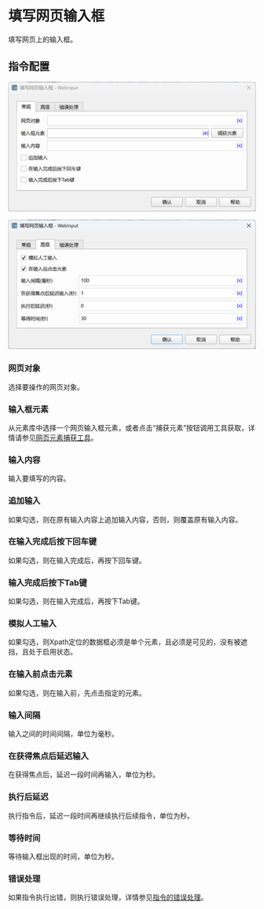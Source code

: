 # 填写网页输入框

填写网页上的输入框。

## 指令配置

![填写网页输入框常规配置对话框](web_input_general_config.png)

![填写网页输入框高级配置对话框](web_input_advanced_config.png)

### 网页对象

选择要操作的网页对象。

### 输入框元素

从元素库中选择一个网页输入框元素，或者点击“捕获元素”按钮调用工具获取，详情请参见[网页元素捕获工具](../../../manual/web_element_capture_tool.md)。

### 输入内容

输入要填写的内容。

### 追加输入

如果勾选，则在原有输入内容上追加输入内容，否则，则覆盖原有输入内容。

### 在输入完成后按下回车键

如果勾选，则在输入完成后，再按下回车键。

### 输入完成后按下Tab键

如果勾选，则在输入完成后，再按下Tab键。

### 模拟人工输入

如果勾选，则Xpath定位的数据框必须是单个元素，且必须是可见的，没有被遮挡，且处于启用状态。

### 在输入前点击元素

如果勾选，则在输入前，先点击指定的元素。

### 输入间隔

输入之间的时间间隔，单位为毫秒。

### 在获得焦点后延迟输入

在获得焦点后，延迟一段时间再输入，单位为秒。

### 执行后延迟

执行指令后，延迟一段时间再继续执行后续指令，单位为秒。

### 等待时间

等待输入框出现的时间，单位为秒。

### 错误处理

如果指令执行出错，则执行错误处理，详情参见[指令的错误处理](../../../manual/error_handling.md)。
